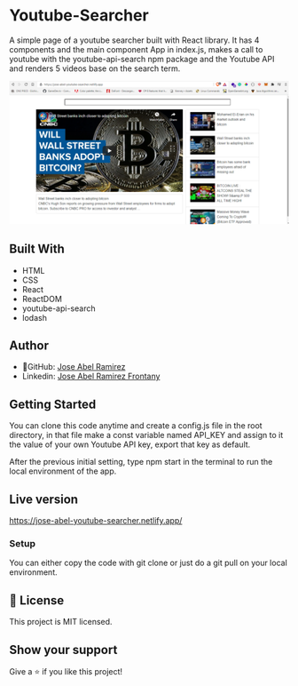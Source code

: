 # Youtube-Searcher

A simple page of a youtube searcher built with React library. It has 4 components and the main component App in index.js, makes a call to youtube with the youtube-api-search npm package and the Youtube API and renders 5 videos base on the search term.

![screenshot](./app_screenshot.png)

## Built With

- HTML
- CSS
- React
- ReactDOM
- youtube-api-search
- lodash

## Author

- 👤GitHub: [Jose Abel Ramirez](https://github.com/jose-Abel)
- Linkedin: [Jose Abel Ramirez Frontany](https://www.linkedin.com/in/jose-abel-ramirez-frontany-7674a842/)

## Getting Started

You can clone this code anytime and create a config.js file in the root directory, in that file make a const variable named API_KEY and assign to it the value of your own Youtube API key, export that key as default.

After the previous initial setting, type npm start in the terminal to run the local environment of the app.

## Live version

https://jose-abel-youtube-searcher.netlify.app/

### Setup

You can either copy the code with git clone or just do a git pull on your local environment.

## 📝 License

This project is MIT licensed.

## Show your support

Give a ⭐️ if you like this project!
